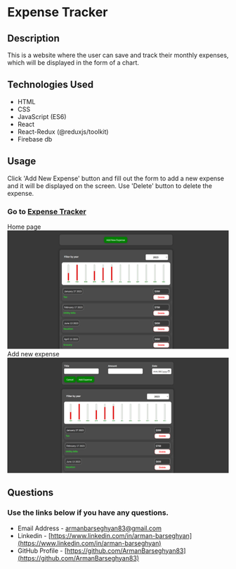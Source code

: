 # Expense Tracker

## Description
This is a website where the user can save and track their monthly expenses, which will be displayed in the form of a chart. 

## Technologies Used
- HTML
- CSS
- JavaScript (ES6)
- React
- React-Redux (@reduxjs/toolkit)
- Firebase db

## Usage
Click 'Add New Expense' button and fill out the form to add a new expense and it will be displayed on the screen. Use 'Delete' button to delete the expense.

### Go to [Expense Tracker](https://armanbarseghyan83.github.io/expense-traker/)

Home page
![Home page](./src/assets/home.png)
Add new expense
![Add new expense](./src/assets/new-expense.png)

## Questions
### Use the links below if you have any questions.
- Email Address - [armanbarseghyan83@gmail.com](mailto:armanbarseghyan83@gmail.com)
- Linkedin - [https://www.linkedin.com/in/arman-barseghyan](https://www.linkedin.com/in/arman-barseghyan)
- GitHub Profile - [https://github.com/ArmanBarseghyan83](https://github.com/ArmanBarseghyan83)
